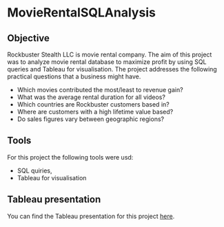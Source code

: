 # MovieRentalSQLAnalysis
## Objective
Rockbuster Stealth LLC is movie rental company. The aim of this project was to analyze movie rental database to maximize profit by using SQL queries and Tableau for visualisation.
The project addresses the following practical questions that a business might have.
* Which movies contributed the most/least to revenue gain?
* What was the average rental duration for all videos?
* Which countries are Rockbuster customers based in?
* Where are customers with a high lifetime value based?
* Do sales figures vary between geographic regions?

## Tools
For this project the following tools were usd:
* SQL quiries,
* Tableau for visualisation

## Tableau presentation
You can find the Tableau presentation for this project [here](https://public.tableau.com/app/profile/ruzanna.sargsyan/viz/Rockbuster_movie_rental_final/Story1?publish=yes![image](https://github.com/Ruzanna-Sar/MovieRentalSQLAnalysis/assets/145699655/ee99eaa4-cefe-4f3a-a75b-0a9acef9703d)
).
